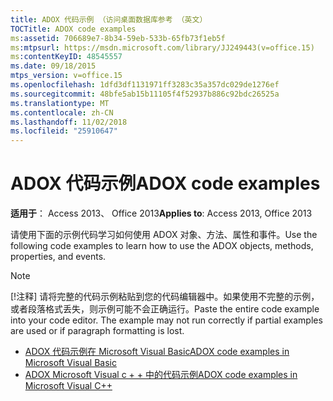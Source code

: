 ```yaml
---
title: ADOX 代码示例 （访问桌面数据库参考 （英文）
TOCTitle: ADOX code examples
ms:assetid: 706689e7-8b34-59eb-533b-65fb73f1eb5f
ms:mtpsurl: https://msdn.microsoft.com/library/JJ249443(v=office.15)
ms:contentKeyID: 48545557
ms.date: 09/18/2015
mtps_version: v=office.15
ms.openlocfilehash: 1dfd3df1131971ff3283c35a357dc029de1276ef
ms.sourcegitcommit: 48bfe5ab15b11105f4f52937b886c92bdc26525a
ms.translationtype: MT
ms.contentlocale: zh-CN
ms.lasthandoff: 11/02/2018
ms.locfileid: "25910647"
---
```

# <a name="adox-code-examples"></a><span data-ttu-id="86eaf-102">ADOX 代码示例</span><span class="sxs-lookup"><span data-stu-id="86eaf-102">ADOX code examples</span></span>

<span data-ttu-id="86eaf-103">**适用于**： Access 2013、 Office 2013</span><span class="sxs-lookup"><span data-stu-id="86eaf-103">**Applies to**: Access 2013, Office 2013</span></span>

<span data-ttu-id="86eaf-104">请使用下面的示例代码学习如何使用 ADOX 对象、方法、属性和事件。</span><span class="sxs-lookup"><span data-stu-id="86eaf-104">Use the following code examples to learn how to use the ADOX objects, methods, properties, and events.</span></span>

> [!NOTE]
> <span data-ttu-id="86eaf-p101">[!注释] 请将完整的代码示例粘贴到您的代码编辑器中。如果使用不完整的示例，或者段落格式丢失，则示例可能不会正确运行。</span><span class="sxs-lookup"><span data-stu-id="86eaf-p101">Paste the entire code example into your code editor. The example may not run correctly if partial examples are used or if paragraph formatting is lost.</span></span>

- [<span data-ttu-id="86eaf-107">ADOX 代码示例在 Microsoft Visual Basic</span><span class="sxs-lookup"><span data-stu-id="86eaf-107">ADOX code examples in Microsoft Visual Basic</span></span>](adox-code-examples-in-microsoft-visual-basic.md)
- [<span data-ttu-id="86eaf-108">ADOX Microsoft Visual c + + 中的代码示例</span><span class="sxs-lookup"><span data-stu-id="86eaf-108">ADOX code examples in Microsoft Visual C++</span></span>](adox-code-examples-in-microsoft-visual-c.md)

